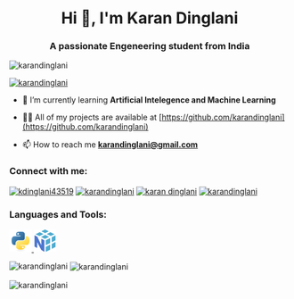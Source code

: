 <h1 align="center">Hi 👋, I'm Karan Dinglani</h1>
<h3 align="center">A passionate Engeneering student from India</h3>

<p align="left"> <img src="https://komarev.com/ghpvc/?username=karandinglani&label=Profile%20views&color=0e75b6&style=flat" alt="karandinglani" /> </p>

<p align="left"> <a href="https://github.com/ryo-ma/github-profile-trophy"><img src="https://github-profile-trophy.vercel.app/?username=karandinglani" alt="karandinglani" /></a> </p>

- 🌱 I’m currently learning **Artificial Intelegence and Machine Learning**

- 👨‍💻 All of my projects are available at [https://github.com/karandinglani](https://github.com/karandinglani)

- 📫 How to reach me **karandinglani@gmail.com**

<h3 align="left">Connect with me:</h3>
<p align="left">
<a href="https://twitter.com/kdinglani43519" target="blank"><img align="center" src="https://raw.githubusercontent.com/rahuldkjain/github-profile-readme-generator/master/src/images/icons/Social/twitter.svg" alt="kdinglani43519" height="30" width="40" /></a>
<a href="https://linkedin.com/in/karandinglani" target="blank"><img align="center" src="https://raw.githubusercontent.com/rahuldkjain/github-profile-readme-generator/master/src/images/icons/Social/linked-in-alt.svg" alt="karandinglani" height="30" width="40" /></a>
<a href="https://fb.com/karan dinglani" target="blank"><img align="center" src="https://raw.githubusercontent.com/rahuldkjain/github-profile-readme-generator/master/src/images/icons/Social/facebook.svg" alt="karan dinglani" height="30" width="40" /></a>
<a href="https://instagram.com/karandinglani" target="blank"><img align="center" src="https://raw.githubusercontent.com/rahuldkjain/github-profile-readme-generator/master/src/images/icons/Social/instagram.svg" alt="karandinglani" height="30" width="40" /></a>
</p>

<h3 align="left">Languages and Tools:</h3>
<p align="left">
  <a href="https://www.python.org" target="_blank" rel="noreferrer">
    <img src="https://raw.githubusercontent.com/devicons/devicon/master/icons/python/python-original.svg" alt="python" width="40" height="40"/>
  </a>
  <a href="https://www.numpy.org" target="_blank" rel="noreferrer">
    <img src="https://raw.githubusercontent.com/devicons/devicon/master/icons/numpy/numpy-original.svg" alt="numpy" width="40" height="40"/>
  </a>
</p>


<p><img align="left" src="https://github-readme-stats.vercel.app/api/top-langs?username=karandinglani&show_icons=true&locale=en&layout=compact" alt="karandinglani" /></p>

<p>&nbsp;<img align="center" src="https://github-readme-stats.vercel.app/api?username=karandinglani&show_icons=true&locale=en" alt="karandinglani" /></p>

<p><img align="center" src="https://github-readme-streak-stats.herokuapp.com/?user=karandinglani&" alt="karandinglani" /></p>
